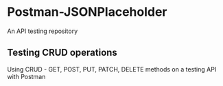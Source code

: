 # Postman-JSONPlaceholder
An API testing repository


## Testing CRUD operations
Using CRUD - GET, POST, PUT, PATCH, DELETE methods on a testing API with Postman
